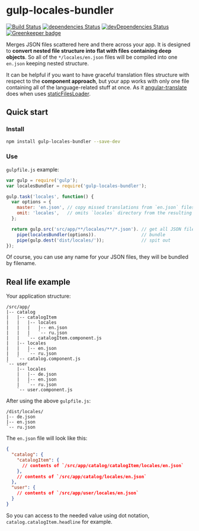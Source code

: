 # gulp-locales-bundler

[![Build Status](https://travis-ci.org/1oginov/gulp-locales-bundler.svg?branch=master)](https://travis-ci.org/1oginov/gulp-locales-bundler)
[![dependencies Status](https://david-dm.org/1oginov/gulp-locales-bundler/status.svg)](https://david-dm.org/1oginov/gulp-locales-bundler)
[![devDependencies Status](https://david-dm.org/1oginov/gulp-locales-bundler/dev-status.svg)](https://david-dm.org/1oginov/gulp-locales-bundler?type=dev)
[![Greenkeeper badge](https://badges.greenkeeper.io/1oginov/gulp-locales-bundler.svg)](https://greenkeeper.io/)

Merges JSON files scattered here and there across your app. It is designed to **convert nested file structure into flat
with files containing deep objects**. So all of the `*/locales/en.json` files will be compiled into one `en.json`
keeping nested structure.

It can be helpful if you want to have graceful translation files structure with respect to the **component approach**,
but your app works with only one file containing all of the language-related stuff at once. As it
[angular-translate](https://angular-translate.github.io/) does when uses
[staticFilesLoader](https://angular-translate.github.io/docs/#/guide/12_asynchronous-loading).

## Quick start

### Install

```sh
npm install gulp-locales-bundler --save-dev
```

### Use

`gulpfile.js` example:

```javascript
var gulp = require('gulp');
var localesBundler = require('gulp-locales-bundler');

gulp.task('locales', function() {
  var options = {
    master: 'en.json', // copy missed translations from `en.json` files, default is ''
    omit: 'locales',   // omits `locales` directory from the resulting objects, default is ''
  };

  return gulp.src('src/app/**/locales/**/*.json'). // get all JSON files from `locales` dir
    pipe(localesBundler(options)).                 // bundle
    pipe(gulp.dest('dist/locales/'));              // spit out
});
```

Of course, you can use any name for your JSON files, they will be bundled by filename.

## Real life example

Your application structure:

```
/src/app/
|-- catalog
|   |-- catalogItem
|   |   |-- locales
|   |   |   |-- en.json
|   |   |   `-- ru.json
|   |   `-- catalogItem.component.js
|   |-- locales
|   |   |-- en.json
|   |   `-- ru.json
|   `-- catalog.component.js
`-- user
    |-- locales
    |   |-- de.json 
    |   |-- en.json
    |   `-- ru.json
    `-- user.component.js
```

After using the above `gulpfile.js`:

```
/dist/locales/
|-- de.json
|-- en.json
`-- ru.json
```

The `en.json` file will look like this:

```json
{
  "catalog": {
    "catalogItem": {
      // contents of `/src/app/catalog/catalogItem/locales/en.json`
    },
    // contents of `/src/app/catalog/locales/en.json`
  },
  "user": {
    // contents of `/src/app/user/locales/en.json`
  }
}
```

So you can access to the needed value using dot notation, `catalog.catalogItem.headline` for example.
